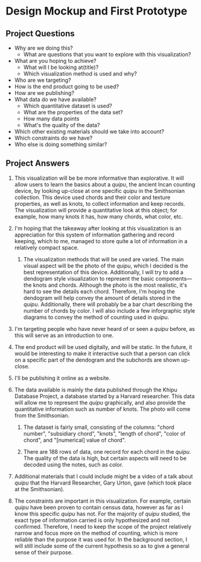 # Design Mockup and First Prototype

## Project Questions
* Why are we doing this?
    * What are questions that you want to explore with this visualization?
* What are you hoping to achieve?
    * What will I be looking at(title)?
    * Which visualization method is used and why?
* Who are we targeting?
* How is the end product going to be used?
* How are we publishing?
* What data do we have available?
    * Which quantitative dataset is used?
    * What are the properties of the data set?
    * How many data points
    * What's the quality of the data?
* Which other existing materials should we take into account?
* Which constraints do we have?
* Who else is doing something similar?


## Project Answers
1. This visualization will be be more informative than explorative. It will allow users to learn the basics about a *quipu*, the ancient Incan counting device, by looking up-close at one specific *quipu* in the Smithsonian collection. This device used chords and their color and texture properties, as well as knots, to collect information and keep records. The visualization will provide a quantitative look at this object; for example, how many knots it has, how many chords, what color, etc.
2. I'm hoping that the takeaway after looking at this  visualization is an appreciation for this system of information gathering and record keeping, which to me, managed to store quite a lot of information in a relatively compact space.

    1. The visualization methods that will be used are varied. The main visual aspect will be the photo of the *quipu*, which I decided is the best representation of this device. Additionally, I will try to add a dendogram style visualization to represent the basic components&mdash; the knots and chords. Although the photo is the most realistic, it's hard to see the details each chord. Therefore, I'm hoping the dendogram will help convey the amount of details stored in the *quipu*. Additionally, there will probably be a bar chart describing the number of chords by color. I will also include a few inforgraphic style diagrams to convey the method of counting used in *quipu*.
3. I'm targeting people who have never heard of or seen a *quipu* before, as this will serve as an introduction to one.
4. The end product will be used digitally, and will be static. In the future, it would be interesting to make it interactive such that a person can click on a specific part of the dendogram and the subchords are shown up-close.
5. I'll be publishing it online as a website.
6. The data available is mainly the data published through the Khipu Database Project, a database started by a Harvard researcher. This data will allow me to represent the *quipu* graphically, and also provide the quantitative information such as number of knots. The photo will come from the Smithsonian.
    
    1. The dataset is fairly small, consisting of the columns: "chord number", "subsidiary chord", "knots", "length of chord", "color of chord", and "[numerical] value of chord".
    
    2. There are 188 rows of data, one record for each chord in the *quipu*. The quality of the data is high, but certain aspects will need to be decoded using the notes, such as color.
7. Additional materials that I could include might be a video of a talk about *quipu* that the Harvard Researcher, Gary Urton, gave (which took place at the Smithsonian).
8. The constraints are important in this visualization. For example, certain *quipu* have been proven to contain census data, however as far as I know this specific *quipu* has not. For the majority of *quipu* studied, the exact type of information carried is only hypothesized and not confirmed. Therefore, I need to keep the scope of the project relatively narrow and focus more on the method of counting, which is more reliable than the purpose it was used for. In the background section, I will still include some of the current hypothesis so as to give a general sense of their purpose.